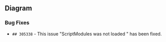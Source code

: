 ##  Diagram

###    Bug Fixes

- `## 305338` - This issue "ScriptModules was not loaded " has been fixed.
